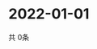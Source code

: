 # 2022-01-01
  共 0条

  <!-- BEGIN -->
  <!-- 最后更新时间Sat Jan 01 2022 20:04:28 GMT+0000 (Coordinated Universal Time) -->
  
  <!-- END -->
  
  